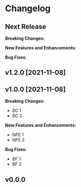 Changelog
=========

## Next Release

__Breaking Changes:__

__New Features and Enhancements:__

__Bug Fixes:__

## v1.2.0 [2021-11-08]

## v1.0.0 [2021-11-08]

__Breaking Changes:__

- BC 1
- BC 2

__New Features and Enhancements:__

- NFE 1
- NFE 2

__Bug Fixes:__

- BF 1
- BF 2

## v0.0.0